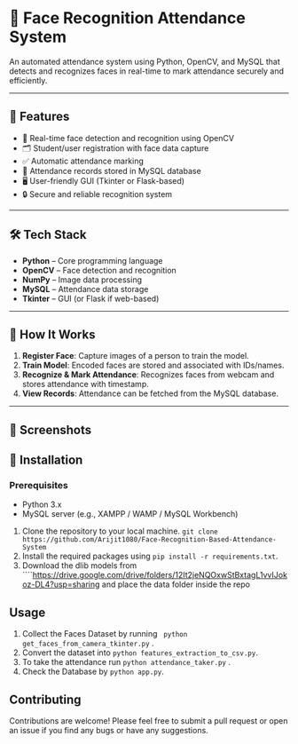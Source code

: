 # 🧠 Face Recognition Attendance System

An automated attendance system using Python, OpenCV, and MySQL that detects and recognizes faces in real-time to mark attendance securely and efficiently.

---

## 📌 Features

- 🎥 Real-time face detection and recognition using OpenCV
- 🗂️ Student/user registration with face data capture
- ✅ Automatic attendance marking
- 🧾 Attendance records stored in MySQL database
- 🖥️ User-friendly GUI (Tkinter or Flask-based)
- 🔒 Secure and reliable recognition system

---

## 🛠️ Tech Stack

- **Python** – Core programming language  
- **OpenCV** – Face detection and recognition  
- **NumPy** – Image data processing  
- **MySQL** – Attendance data storage  
- **Tkinter** – GUI (or Flask if web-based)

---

## 📸 How It Works

1. **Register Face**: Capture images of a person to train the model.
2. **Train Model**: Encoded faces are stored and associated with IDs/names.
3. **Recognize & Mark Attendance**: Recognizes faces from webcam and stores attendance with timestamp.
4. **View Records**: Attendance can be fetched from the MySQL database.

---
## 📸 Screenshots




## 🚀 Installation

### Prerequisites

- Python 3.x
- MySQL server (e.g., XAMPP / WAMP / MySQL Workbench)

1. Clone the repository to your local machine. ``` git clone https://github.com/Arijit1080/Face-Recognition-Based-Attendance-System ```
2. Install the required packages using ```pip install -r requirements.txt```.
3. Download the dlib models from ````https://drive.google.com/drive/folders/12It2jeNQOxwStBxtagL1vvIJokoz-DL4?usp=sharing and place the data folder inside the repo

## Usage

1. Collect the Faces Dataset by running ``` python get_faces_from_camera_tkinter.py``` .
2. Convert the dataset into ```python features_extraction_to_csv.py```.
3. To take the attendance run ```python attendance_taker.py``` .
4. Check the Database by ```python app.py```.


## Contributing

Contributions are welcome! Please feel free to submit a pull request or open an issue if you find any bugs or have any suggestions.


